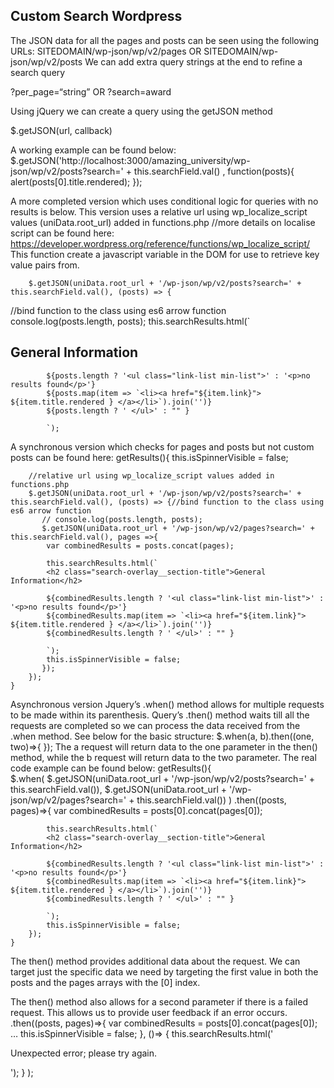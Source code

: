 ## Custom Search Wordpress

The JSON data for all the pages and posts can be seen using the following URLs:
SITEDOMAIN/wp-json/wp/v2/pages OR
SITEDOMAIN/wp-json/wp/v2/posts
We can add extra query strings at the end to refine a search query

?per_page=“string” OR
?search=award

Using jQuery we can create a query using the getJSON method

$.getJSON(url, callback)

A working example can be found below:
 $.getJSON('http://localhost:3000/amazing_university/wp-json/wp/v2/posts?search=' + this.searchField.val()
, function(posts){
            alert(posts[0].title.rendered);
});

A more completed version which uses conditional logic for queries with no results is below. This version uses a relative url using wp_localize_script values (uniData.root_url) added in functions.php
//more details on localise script can be found here: https://developer.wordpress.org/reference/functions/wp_localize_script/ This function create a javascript variable in the DOM for use to retrieve key value pairs from.

        $.getJSON(uniData.root_url + '/wp-json/wp/v2/posts?search=' + this.searchField.val(), (posts) => {
//bind function to the class using es6 arrow function
            console.log(posts.length, posts);
            this.searchResults.html(`
            <h2 class="search-overlay__section-title">General Information</h2>

            ${posts.length ? '<ul class="link-list min-list">' : '<p>no results found</p>'}
            ${posts.map(item => `<li><a href="${item.link}"> ${item.title.rendered } </a></li>`).join('')}
            ${posts.length ? ' </ul>' : "" }
        
            `);

A synchronous version which checks for pages and posts but not custom posts can be found here:
 getResults(){
        this.isSpinnerVisible = false;
  
        //relative url using wp_localize_script values added in functions.php
        $.getJSON(uniData.root_url + '/wp-json/wp/v2/posts?search=' + this.searchField.val(), (posts) => {//bind function to the class using es6 arrow function
           // console.log(posts.length, posts);
           $.getJSON(uniData.root_url + '/wp-json/wp/v2/pages?search=' + this.searchField.val(), pages =>{
            var combinedResults = posts.concat(pages);

            this.searchResults.html(`
            <h2 class="search-overlay__section-title">General Information</h2>

            ${combinedResults.length ? '<ul class="link-list min-list">' : '<p>no results found</p>'}
            ${combinedResults.map(item => `<li><a href="${item.link}"> ${item.title.rendered } </a></li>`).join('')}
            ${combinedResults.length ? ' </ul>' : "" }
        
            `);
            this.isSpinnerVisible = false;
           });
        });
    }

Asynchronous version
Jquery’s .when() method allows for multiple requests to be made within its parenthesis.
Query’s .then() method waits till all the requests are completed so we can process the data received from the .when method. See below for the basic structure:
        $.when(a, b).then((one, two)=>{
        });
The a request will return data to the one parameter in the then() method, while the b request will return data to the two parameter.
The real code example can be found below:
    getResults(){  
        $.when(
            $.getJSON(uniData.root_url + '/wp-json/wp/v2/posts?search=' + this.searchField.val()), 
            $.getJSON(uniData.root_url + '/wp-json/wp/v2/pages?search=' + this.searchField.val())
            )
            .then((posts, pages)=>{
            var combinedResults = posts[0].concat(pages[0]);

            this.searchResults.html(`
            <h2 class="search-overlay__section-title">General Information</h2>

            ${combinedResults.length ? '<ul class="link-list min-list">' : '<p>no results found</p>'}
            ${combinedResults.map(item => `<li><a href="${item.link}"> ${item.title.rendered } </a></li>`).join('')}
            ${combinedResults.length ? ' </ul>' : "" }
        
            `);
            this.isSpinnerVisible = false;
        });
    }

The then() method provides additional data about the request. We can target just the specific data we need by targeting the first value in both the posts and the pages arrays with the [0] index.

The then() method also allows for a second parameter if there is a failed request. This allows us to provide user feedback if an error occurs.
            .then((posts, pages)=>{
            var combinedResults = posts[0].concat(pages[0]);
		…
            this.isSpinnerVisible = false;
            }, ()=> {
                this.searchResults.html('<p>Unexpected error; please try again.</p>');
            }
        );

 



